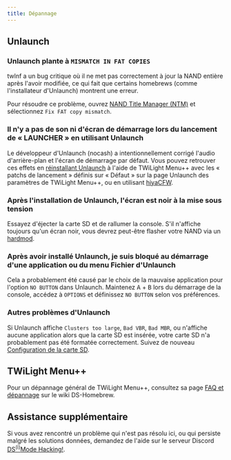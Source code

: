 ```yaml
---
title: Dépannage
---
```


## Unlaunch
### Unlaunch plante à `MISMATCH IN FAT COPIES`

twlnf a un bug critique où il ne met pas correctement à jour la NAND entière après l'avoir modifiée, ce qui fait que certains homebrews (comme l'installateur d'Unlaunch) montrent une erreur.

Pour résoudre ce problème, ouvrez [NAND Title Manager (NTM)](https://github.com/Epicpkmn11/NTM/releases) et sélectionnez `Fix FAT copy mismatch`.

### Il n'y a pas de son ni d'écran de démarrage lors du lancement de « LAUNCHER » en utilisant Unlaunch

Le développeur d'Unlaunch (nocash) a intentionnellement corrigé l'audio d'arrière-plan et l'écran de démarrage par défaut. Vous pouvez retrouver ces effets en [réinstallant Unlaunch](installing-unlaunch.html) à l'aide de TWiLight Menu++ avec les « patchs de lancement » définis sur « Défaut » sur la page Unlaunch des paramètres de TWiLight Menu++, ou en utilisant [hiyaCFW](https://wiki.ds-homebrew.com/hiyacfw/installing).

### Après l'installation de Unlaunch, l'écran est noir à la mise sous tension

Essayez d'éjecter la carte SD et de rallumer la console. S'il n'affiche toujours qu'un écran noir, vous devrez peut-être flasher votre NAND via un [hardmod](https://wiki.ds-homebrew.com/ds-index/hardmod).

### Après avoir installé Unlaunch, je suis bloqué au démarrage d'une application ou du menu Fichier d'Unlaunch

Cela a probablement été causé par le choix de la mauvaise application pour l'option `NO BUTTON` dans Unlaunch. Maintenez <kbd class="face">A</kbd> + <kbd class="face">B</kbd> lors du démarrage de la console, accédez à `OPTIONS` et définissez `NO BUTTON` selon vos préférences.

### Autres problèmes d'Unlaunch

Si Unlaunch affiche `Clusters too large`, `Bad VBR`, `Bad MBR`, ou n'affiche aucune application alors que la carte SD est insérée, votre carte SD n'a probablement pas été formatée correctement. Suivez de nouveau [Configuration de la carte SD](sd-card-setup.html).

## TWiLight Menu++

Pour un dépannage général de TWiLight Menu++, consultez sa page [FAQ et dépannage](https://wiki.ds-homebrew.com/twilightmenu/faq) sur le wiki DS-Homebrew.

## Assistance supplémentaire

Si vous avez rencontré un problème qui n'est pas résolu ici, ou qui persiste malgré les solutions données, demandez de l'aide sur le serveur Discord [DS<sup>(i)</sup>Mode Hacking!](https://discord.gg/yD3spjv).
